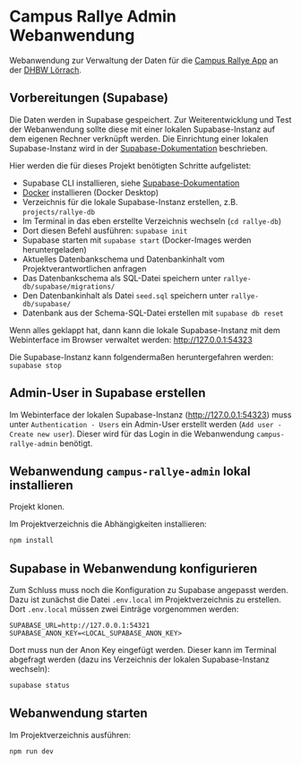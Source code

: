 # Campus Rallye Admin Webanwendung

Webanwendung zur Verwaltung der Daten für die 
[Campus Rallye App](https://github.com/DHBWLoerrach/CampusRallyeApp) 
an der [DHBW Lörrach](https://www.dhbw-loerrach.de). 

## Vorbereitungen (Supabase)

Die Daten werden in Supabase gespeichert. Zur Weiterentwicklung und
Test der Webanwendung sollte diese mit einer lokalen Supabase-Instanz
auf dem eigenen Rechner verknüpft werden. Die Einrichtung einer lokalen
Supabase-Instanz wird in der 
[Supabase-Dokumentation](https://supabase.com/docs/guides/local-development/cli/getting-started) beschrieben.

Hier werden die für dieses Projekt benötigten Schritte aufgelistet:

- Supabase CLI installieren, siehe [Supabase-Dokumentation](https://supabase.com/docs/guides/local-development/cli/getting-started)
- [Docker](https://www.docker.com) installieren (Docker Desktop)
- Verzeichnis für die lokale Supabase-Instanz erstellen, z.B. `projects/rallye-db`
- Im Terminal in das eben erstellte Verzeichnis wechseln (`cd rallye-db`)
- Dort diesen Befehl ausführen: `supabase init`
- Supabase starten mit `supabase start` (Docker-Images werden heruntergeladen)
- Aktuelles Datenbankschema und Datenbankinhalt vom Projektverantwortlichen anfragen
- Das Datenbankschema als SQL-Datei speichern unter `rallye-db/supabase/migrations/`
- Den Datenbankinhalt als Datei `seed.sql` speichern unter `rallye-db/supabase/`
- Datenbank aus der Schema-SQL-Datei erstellen mit `supabase db reset`

Wenn alles geklappt hat, dann kann die lokale Supabase-Instanz mit dem Webinterface im Browser verwaltet werden: http://127.0.0.1:54323

Die Supabase-Instanz kann folgendermaßen heruntergefahren werden: `supabase stop`

## Admin-User in Supabase erstellen

Im Webinterface der lokalen Supabase-Instanz (http://127.0.0.1:54323) muss unter `Authentication - Users` ein Admin-User erstellt werden (`Add user - Create new user`). Dieser wird für das Login in die Webanwendung `campus-rallye-admin` benötigt.

## Webanwendung `campus-rallye-admin` lokal installieren

Projekt klonen.

Im Projektverzeichnis die Abhängigkeiten installieren:

```sh
npm install
```

## Supabase in Webanwendung konfigurieren

Zum Schluss muss noch die Konfiguration zu Supabase angepasst werden. Dazu ist zunächst die Datei `.env.local` 
im Projektverzeichnis zu erstellen. Dort `.env.local` müssen zwei Einträge vorgenommen werden:
```
SUPABASE_URL=http://127.0.0.1:54321
SUPABASE_ANON_KEY=<LOCAL_SUPABASE_ANON_KEY>
```

Dort muss nun der Anon Key eingefügt werden. Dieser kann im Terminal 
abgefragt werden (dazu ins Verzeichnis der lokalen Supabase-Instanz wechseln):

```sh
supabase status
```

## Webanwendung starten 

Im Projektverzeichnis ausführen:

```sh
npm run dev
```
